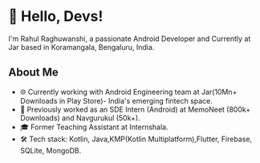 # 👋 Hello, Devs!
I'm Rahul Raghuwanshi, a passionate Android Developer and Currently at Jar based in Koramangala, Bengaluru, India.

## About Me

- 🌐 Currently working with Android Engineering team at Jar(10Mn+ Downloads in Play Store)- India's emerging fintech space.
- 📱 Previously worked as an SDE Intern (Android) at MemoNeet (800k+ Downloads) and Navgurukul (50k+).
- 🎓 Former Teaching Assistant at Internshala.
- 🛠️ Tech stack: Kotlin, Java,KMP(Kotlin Multiplatform),Flutter, Firebase, SQLite, MongoDB.

